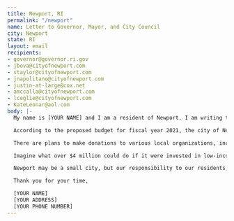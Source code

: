 ```yaml
---
title: Newport, RI
permalink: "/newport"
name: Letter to Governor, Mayor, and City Council
city: Newport
state: RI
layout: email
recipients:
- governor@governor.ri.gov
- jbova@cityofnewport.com
- staylor@cityofnewport.com
- jnapolitano@cityofnewport.com
- justin-at-large@cox.net
- amccalla@cityofnewport.com
- lceglie@cityofnewport.com
- KateLeonar@aol.com
body: |-
  My name is [YOUR NAME] and I am a resident of Newport. I am writing to demand that Governor Raimondo, Mayor Bova and the members of the City Council do everything in their power to adopt a budget that redirects all funds from the Police Department and towards community wellbeing, mental health and the needs of its residents. It has become clear that police forces are ineffective at keeping local communities safe and that they perpetuate the oppression of residents of color, undocumented residents, disabled residents, mentally ill residents, and LGBTQ residents.

  According to the proposed budget for fiscal year 2021, the city of Newport expects to lose $3.5 million as a result of the COVID-19 pandemic. However, the city is projecting that General Fund revenue will total approximately $96.4 million for the upcoming fiscal year, with $79.8 million of that money coming directly from this city’s residents through local property and motor vehicle taxes.

  There are plans to make donations to various local organizations, including Visiting Nurses, Newport County Mental Health, and Clean Ocean Access. It’s wonderful that our city would use a portion of the budget to make donations to programs that promote well-being and provide life enriching activities and public spaces for its residents, as well as outreach and civic service to some of the most at risk among us. However, those donations total $127,200. Compare that to the proposed $19 million the city plans to use to police those residents and you might see why it is that thousands of them were marching in the streets on June 6.

  Imagine what over $4 million could do if it were invested in low-income and public housing, education, resources for formerly incarcerated individuals, public transportation, and other city initiatives that have been proven to strengthen communities.

  Newport may be a small city, but our responsibility to our residents, state, and country is large. We desperately need to change our financial priorities and let our tax dollars go to communities, not cops.

  Thank you for your time,

  [YOUR NAME]
  [YOUR ADDRESS]
  [YOUR PHONE NUMBER]
---
```


